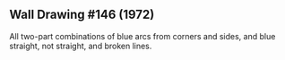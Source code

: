 ## Wall Drawing #146 (1972)

All two-part combinations of blue arcs from corners and sides, and blue straight, not straight, and broken lines.
